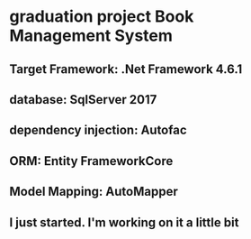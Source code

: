 # graduation project     Book Management System

## <p>Target Framework: .Net Framework 4.6.1</P>
## <p>database: SqlServer 2017</p>  
## <p>dependency injection: Autofac</p>
## <p>ORM: Entity FrameworkCore</p>
## <p>Model Mapping: AutoMapper</p>    
## <p>I just started. I'm working on it a little bit</p>
